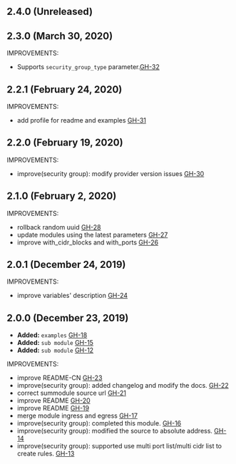 ## 2.4.0 (Unreleased)
## 2.3.0 (March 30, 2020)

IMPROVEMENTS:

- Supports `security_group_type` parameter.[GH-32](https://github.com/terraform-alicloud-modules/terraform-alicloud-security-group/pull/32)

## 2.2.1 (February 24, 2020)

IMPROVEMENTS:

- add profile for readme and examples [GH-31](https://github.com/terraform-alicloud-modules/terraform-alicloud-vpc/pull/31)

## 2.2.0 (February 19, 2020)

IMPROVEMENTS:

- improve(security group): modify provider version issues [GH-30](https://github.com/terraform-alicloud-modules/terraform-alicloud-security-group/pull/30)

## 2.1.0 (February 2, 2020)

IMPROVEMENTS:

- rollback random uuid [GH-28](https://github.com/terraform-alicloud-modules/terraform-alicloud-security-group/pull/28)
- update modules using the latest parameters [GH-27](https://github.com/terraform-alicloud-modules/terraform-alicloud-security-group/pull/27)
- improve with_cidr_blocks and with_ports [GH-26](https://github.com/terraform-alicloud-modules/terraform-alicloud-security-group/pull/26)

## 2.0.1 (December 24, 2019)

IMPROVEMENTS:

- improve variables' description [GH-24](https://github.com/terraform-alicloud-modules/terraform-alicloud-security-group/pull/24)

## 2.0.0 (December 23, 2019)

- **Added:** `examples` [GH-18](https://github.com/terraform-alicloud-modules/terraform-alicloud-security-group/pull/18)
- **Added:** `sub module` [GH-15](https://github.com/terraform-alicloud-modules/terraform-alicloud-security-group/pull/15)
- **Added:** `sub module` [GH-12](https://github.com/terraform-alicloud-modules/terraform-alicloud-security-group/pull/12)

IMPROVEMENTS:

- improve README-CN [GH-23](https://github.com/terraform-alicloud-modules/terraform-alicloud-security-group/pull/23)
- improve(security group): added changelog and modify the docs. [GH-22](https://github.com/terraform-alicloud-modules/terraform-alicloud-security-group/pull/22)
- correct summodule source url  [GH-21](https://github.com/terraform-alicloud-modules/terraform-alicloud-security-group/pull/21)
- improve README  [GH-20](https://github.com/terraform-alicloud-modules/terraform-alicloud-security-group/pull/20)
- improve README  [GH-19](https://github.com/terraform-alicloud-modules/terraform-alicloud-security-group/pull/19)
- merge module ingress and egress  [GH-17](https://github.com/terraform-alicloud-modules/terraform-alicloud-security-group/pull/17)
- improve(security group): completed this module.   [GH-16](https://github.com/terraform-alicloud-modules/terraform-alicloud-security-group/pull/16)
- improve(security group): modified the source to absolute address.  [GH-14](https://github.com/terraform-alicloud-modules/terraform-alicloud-security-group/pull/14)
- improve(security group): supported use multi port list/multi cidr list to create rules.  [GH-13](https://github.com/terraform-alicloud-modules/terraform-alicloud-security-group/pull/13)
